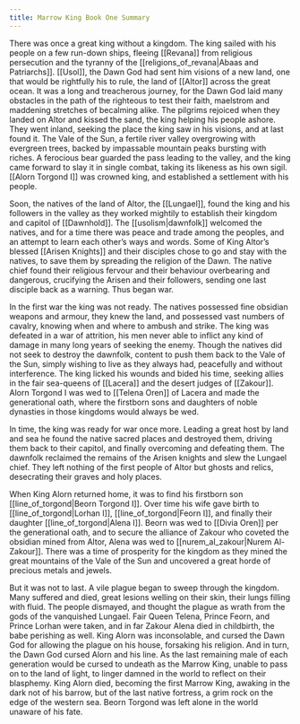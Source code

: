 ```yaml
---
title: Marrow King Book One Summary
---
```


There was once a great king without a kingdom. The king sailed with his people on a few run-down ships, fleeing [[Revana]] from religious persecution and the tyranny of the [[religions_of_revana|Abaas and Patriarchs]]. [[Usol]], the Dawn God had sent him visions of a new land, one that would be rightfully his to rule, the land of [[Altor]] across the great ocean. It was a long and treacherous journey, for the Dawn God laid many obstacles in the path of the righteous to test their faith, maelstrom and maddening stretches of becalming alike. The pilgrims rejoiced when they landed on Altor and kissed the sand, the king helping his people ashore. They went inland, seeking the place the king saw in his visions, and at last found it. The Vale of the Sun, a fertile river valley overgrowing with evergreen trees, backed by impassable mountain peaks bursting with riches. A ferocious bear guarded the pass leading to the valley, and the king came forward to slay it in single combat, taking its likeness as his own sigil. [[Alorn Torgond I]] was crowned king, and established a settlement with his people.

Soon, the natives of the land of Altor, the [[Lungael]], found the king and his followers in the valley as they worked mightily to establish their kingdom and capitol of [[Dawnhold]]. The [[usolism|dawnfolk]] welcomed the natives, and for a time there was peace and trade among the peoples, and an attempt to learn each other’s ways and words. Some of King Altor’s blessed [[Arisen Knights]] and their disciples chose to go and stay with the natives, to save them by spreading the religion of the Dawn. The native chief found their religious fervour and their behaviour overbearing and dangerous, crucifying the Arisen and their followers, sending one last disciple back as a warning. Thus began war.

In the first war the king was not ready. The natives possessed fine obsidian weapons and armour, they knew the land, and possessed vast numbers of cavalry, knowing when and where to ambush and strike. The king was defeated in a war of attrition, his men never able to inflict any kind of damage in many long years of seeking the enemy. Though the natives did not seek to destroy the dawnfolk, content to push them back to the Vale of the Sun, simply wishing to live as they always had, peacefully and without interference. The king licked his wounds and bided his time, seeking allies in the fair sea-queens of [[Lacera]] and the desert judges of [[Zakour]]. Alorn Torgond I was wed to [[Telena Oren]] of Lacera and made the generational oath, where the firstborn sons and daughters of noble dynasties in those kingdoms would always be wed.

In time, the king was ready for war once more. Leading a great host by land and sea he found the native sacred places and destroyed them, driving them back to their capitol, and finally overcoming and defeating them. The dawnfolk reclaimed the remains of the Arisen knights and slew the Lungael chief. They left nothing of the first people of Altor but ghosts and relics, desecrating their graves and holy places.

When King Alorn returned home, it was to find his firstborn son [[line_of_torgond|Beorn Torgond I]]. Over time his wife gave birth to [[line_of_torgond|Lorhan I]], [[line_of_torgond|Feorn I]], and finally their daughter [[line_of_torgond|Alena I]]. Beorn was wed to [[Divia Oren]] per the generational oath, and to secure the alliance of Zakour who coveted the obsidian mined from Altor, Alena was wed to [[nurem_al_zakour|Nurem Al-Zakour]]. There was a time of prosperity for the kingdom as they mined the great mountains of the Vale of the Sun and uncovered a great horde of precious metals and jewels.

But it was not to last. A vile plague began to sweep through the kingdom. Many suffered and died, great lesions welling on their skin, their lungs filling with fluid. The people dismayed, and thought the plague as wrath from the gods of the vanquished Lungael. Fair Queen Telena, Prince Feorn, and Prince Lorhan were taken, and in far Zakour Alena died in childbirth, the babe perishing as well. King Alorn was inconsolable, and cursed the Dawn God for allowing the plague on his house, forsaking his religion. And in turn, the Dawn God cursed Alorn and his line. As the last remaining male of each generation would be cursed to undeath as the Marrow King, unable to pass on to the land of light, to linger damned in the world to reflect on their blasphemy. King Alorn died, becoming the first Marrow King, awaking in the dark not of his barrow, but of the last native fortress, a grim rock on the edge of the western sea. Beorn Torgond was left alone in the world unaware of his fate.
